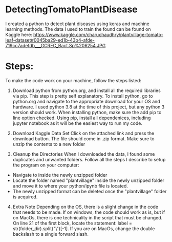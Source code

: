 # DetectingTomatoPlantDisease
I created a python to detect plant diseases using keras and machine learning methods. The data I used to train the found can be found on Kaggle here: https://www.kaggle.com/charuchaudhry/plantvillage-tomato-leaf-dataset#0045ba29-ed1b-43b4-afde-719cc7adefdb___GCREC_Bact.Sp%206254.JPG

#  Steps:
To make the code work on your machine, follow the steps listed:

1. Download python from python.org, and install all the required libraries via pip.
This step is pretty self explanatory. To install python, go to python.org and navigate to the appropriate download for your OS and hardware. I used python 3.8 at the time of this project, but any python 3 version should work. When installing python, make sure the add pip to line option checked. Using pip, install all dependenices, including jupyter notebook as it will be the easiest way to run my code.

2. Download Kaggle Data Set
Click on the attached link and press the download button. The file should come in .zip format. Make sure to unzip the contents to a new folder

3. Cleanup the Directories
When I downloaded the data, I found some duplicates and unwanted folders. Follow all the steps I describe to setup the program on your computer:
- Navigate to inside the newly unzipped folder
- Locate the folder named "plantvillage" inside the newly unzipped folder and move it to where your python/ipynb file is located.
- The newly unzipped format can be deleted once the "plantvillage" folder is acquired.

4. Extra Note
Depending on the OS, there is a slight change in the code that needs to be made. If on windows, the code should work as is, but if on MacOs, there is one technicality in the script that must be changed. On line 21 of the first block, locate the statement: 
label = str(folder_dir).split("\\")[-1]. If you are on MacOs, change the double backslash to a single forward slash.
